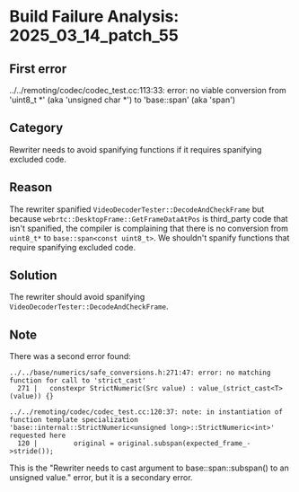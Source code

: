 # Build Failure Analysis: 2025_03_14_patch_55

## First error

../../remoting/codec/codec_test.cc:113:33: error: no viable conversion from 'uint8_t *' (aka 'unsigned char *') to 'base::span<const uint8_t>' (aka 'span<const unsigned char>')

## Category
Rewriter needs to avoid spanifying functions if it requires spanifying excluded code.

## Reason
The rewriter spanified `VideoDecoderTester::DecodeAndCheckFrame` but because `webrtc::DesktopFrame::GetFrameDataAtPos` is third_party code that isn't spanified, the compiler is complaining that there is no conversion from `uint8_t*` to `base::span<const uint8_t>`. We shouldn't spanify functions that require spanifying excluded code.

## Solution
The rewriter should avoid spanifying `VideoDecoderTester::DecodeAndCheckFrame`.

## Note
There was a second error found:
```
../../base/numerics/safe_conversions.h:271:47: error: no matching function for call to 'strict_cast'
  271 |   constexpr StrictNumeric(Src value) : value_(strict_cast<T>(value)) {}

../../remoting/codec/codec_test.cc:120:37: note: in instantiation of function template specialization 'base::internal::StrictNumeric<unsigned long>::StrictNumeric<int>' requested here
  120 |         original = original.subspan(expected_frame_->stride());
```

This is the "Rewriter needs to cast argument to base::span::subspan() to an unsigned value." error, but it is a secondary error.